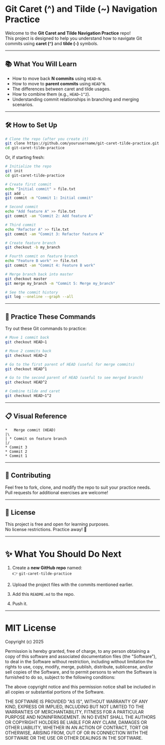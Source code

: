 # Git Caret (^) and Tilde (~) Navigation Practice

Welcome to the **Git Caret and Tilde Navigation Practice** repo!  
This project is designed to help you understand how to navigate Git commits using **caret (`^`)** and **tilde (`~`)** symbols.

---

## 📚 What You Will Learn

- How to move back **N commits** using `HEAD~N`.
- How to move to **parent commits** using `HEAD^N`.
- The differences between caret and tilde usages.
- How to combine them (e.g., `HEAD~1^2`).
- Understanding commit relationships in branching and merging scenarios.

---

## 🛠️ How to Set Up

```bash
# Clone the repo (after you create it)
git clone https://github.com/yourusername/git-caret-tilde-practice.git
cd git-caret-tilde-practice
```

Or, if starting fresh:

```bash
# Initialize the repo
git init
cd git-caret-tilde-practice

# Create first commit
echo "Initial commit" > file.txt
git add .
git commit -m "Commit 1: Initial commit"

# Second commit
echo "Add feature A" >> file.txt
git commit -am "Commit 2: Add feature A"

# Third commit
echo "Refactor A" >> file.txt
git commit -am "Commit 3: Refactor feature A"

# Create feature branch
git checkout -b my_branch

# Fourth commit on feature branch
echo "Feature B work" >> file.txt
git commit -am "Commit 4: Feature B work"

# Merge branch back into master
git checkout master
git merge my_branch -m "Commit 5: Merge my_branch"

# See the commit history
git log --oneline --graph --all
```

---

## 🎯 Practice These Commands

Try out these Git commands to practice:

```bash
# Move 1 commit back
git checkout HEAD~1

# Move 2 commits back
git checkout HEAD~2

# Go to the first parent of HEAD (useful for merge commits)
git checkout HEAD^1

# Go to the second parent of HEAD (useful to see merged branch)
git checkout HEAD^2

# Combine tilde and caret
git checkout HEAD~1^2
```

---

## 📋 Visual Reference

```text
*   Merge commit (HEAD)
|\
| * Commit on feature branch
|/
* Commit 3
* Commit 2
* Commit 1
```

---

## 🤝 Contributing

Feel free to fork, clone, and modify the repo to suit your practice needs.  
Pull requests for additional exercises are welcome!

---

## 📜 License

This project is free and open for learning purposes.  
No license restrictions. Practice away! 🚀

---

# ✨ What You Should Do Next

1. Create a **new GitHub repo** named:  
   👉 `git-caret-tilde-practice`

2. Upload the project files with the commits mentioned earlier.

3. Add this `README.md` to the repo.

4. Push it.

---

# MIT License

Copyright (c) 2025

Permission is hereby granted, free of charge, to any person obtaining a copy of this software and associated documentation files (the "Software"), to deal in the Software without restriction, including without limitation the rights to use, copy, modify, merge, publish, distribute, sublicense, and/or sell copies of the Software, and to permit persons to whom the Software is furnished to do so, subject to the following conditions:

The above copyright notice and this permission notice shall be included in all copies or substantial portions of the Software.

THE SOFTWARE IS PROVIDED "AS IS", WITHOUT WARRANTY OF ANY KIND, EXPRESS OR IMPLIED, INCLUDING BUT NOT LIMITED TO THE WARRANTIES OF MERCHANTABILITY, FITNESS FOR A PARTICULAR PURPOSE AND NONINFRINGEMENT. IN NO EVENT SHALL THE AUTHORS OR COPYRIGHT HOLDERS BE LIABLE FOR ANY CLAIM, DAMAGES OR OTHER LIABILITY, WHETHER IN AN ACTION OF CONTRACT, TORT OR OTHERWISE, ARISING FROM, OUT OF OR IN CONNECTION WITH THE SOFTWARE OR THE USE OR OTHER DEALINGS IN THE SOFTWARE.

